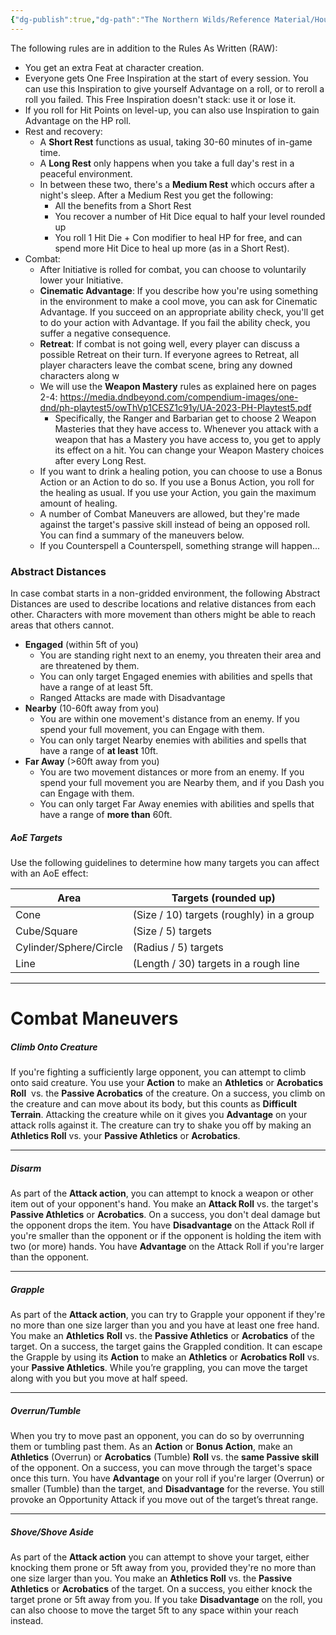 ```yaml
---
{"dg-publish":true,"dg-path":"The Northern Wilds/Reference Material/House Rules.md","permalink":"/the-northern-wilds/reference-material/house-rules/","tags":["TTRPG/Campaigns/Northern-Wilds","SRD"]}
---
```



The following rules are in addition to the Rules As Written (RAW):
- You get an extra Feat at character creation.
- Everyone gets One Free Inspiration at the start of every session. You can use this Inspiration to give yourself Advantage on a roll, or to reroll a roll you failed. This Free Inspiration doesn't stack: use it or lose it.
- If you roll for Hit Points on level-up, you can also use Inspiration to gain Advantage on the HP roll.
- Rest and recovery:
	- A **Short Rest** functions as usual, taking 30-60 minutes of in-game time.
	- A **Long Rest** only happens when you take a full day's rest in a peaceful environment.
	- In between these two, there's a **Medium Rest** which occurs after a night's sleep. After a Medium Rest you get the following:
		- All the benefits from a Short Rest
		- You recover a number of Hit Dice equal to half your level rounded up
		- You roll 1 Hit Die + Con modifier to heal HP for free, and can spend more Hit Dice to heal up more (as in a Short Rest).
- Combat:
	- After Initiative is rolled for combat, you can choose to voluntarily lower your Initiative.
	- **Cinematic Advantage**: If you describe how you're using something in the environment to make a cool move, you can ask for Cinematic Advantage. If you succeed on an appropriate ability check, you'll get to do your action with Advantage. If you fail the ability check, you suffer a negative consequence.
	- **Retreat**: If combat is not going well, every player can discuss a possible Retreat on their turn. If everyone agrees to Retreat, all player characters leave the combat scene, bring any downed characters along w
	- We will use the **Weapon Mastery** rules as explained here on pages 2-4: https://media.dndbeyond.com/compendium-images/one-dnd/ph-playtest5/owThVp1CESZ1c91y/UA-2023-PH-Playtest5.pdf
		- Specifically, the Ranger and Barbarian get to choose 2 Weapon Masteries that they have access to. Whenever you attack with a weapon that has a Mastery you have access to, you get to apply its effect on a hit. You can change your Weapon Mastery choices after every Long Rest.
	- If you want to drink a healing potion, you can choose to use a Bonus Action or an Action to do so. If you use a Bonus Action, you roll for the healing as usual. If you use your Action, you gain the maximum amount of healing.
	- A number of Combat Maneuvers are allowed, but they're made against the target's passive skill instead of being an opposed roll. You can find a summary of the maneuvers below.
	- If you Counterspell a Counterspell, something strange will happen...


### Abstract Distances
In case combat starts in a non-gridded environment, the following Abstract Distances are used to describe locations and relative distances from each other.
Characters with more movement than others might be able to reach areas that others cannot.

- **Engaged** (within 5ft of you)
	- You are standing right next to an enemy, you threaten their area and are threatened by them. 
	- You can only target Engaged enemies with abilities and spells that have a range of at least 5ft.
	- Ranged Attacks are made with Disadvantage
- **Nearby** (10-60ft away from you)
	- You are within one movement's distance from an enemy. If you spend your full movement, you can Engage with them. 
	- You can only target Nearby enemies with abilities and spells that have a range of **at least** 10ft.
- **Far Away** (>60ft away from you)
	- You are two movement distances or more from an enemy. If you spend your full movement you are Nearby them, and if you Dash you can Engage with them. 
	- You can only target Far Away enemies with abilities and spells that have a range of **more than** 60ft.

##### AoE Targets
Use the following guidelines to determine how many targets you can affect with an AoE effect:

| Area                   | Targets (rounded up)                     |
| ---------------------- | ---------------------------------------- |
| Cone                   | (Size / 10) targets (roughly) in a group |
| Cube/Square            | (Size / 5) targets                       |
| Cylinder/Sphere/Circle | (Radius / 5) targets                     |
| Line                   | (Length / 30) targets in a rough line    |

---

# Combat Maneuvers

##### Climb Onto Creature
If you're fighting a sufficiently large opponent, you can attempt to climb onto said creature. 
You use your **Action** to make an **Athletics** or **Acrobatics Roll**  vs. the **Passive Acrobatics** of the creature. On a success, you climb on the creature and can move about its body, but this counts as **Difficult Terrain**. 
Attacking the creature while on it gives you **Advantage** on your attack rolls against it. 
The creature can try to shake you off by making an **Athletics Roll** vs. your **Passive Athletics** or **Acrobatics**.
  
---
##### Disarm
As part of the **Attack action**, you can attempt to knock a weapon or other item out of your opponent's hand. 
You make an **Attack Roll** vs. the target's **Passive Athletics** or **Acrobatics**. On a success, you don't deal damage but the opponent drops the item. 
You have **Disadvantage** on the Attack Roll if you're smaller than the opponent or if the opponent is holding the item with two (or more) hands. 
You have **Advantage** on the Attack Roll if you're larger than the opponent.

---
##### Grapple
As part of the **Attack action**, you can try to Grapple your opponent if they're no more than one size larger than you and you have at least one free hand. 
You make an **Athletics** **Roll** vs. the **Passive Athletics** or **Acrobatics** of the target. On a success, the target gains the Grappled condition. 
It can escape the Grapple by using its **Action** to make an **Athletics** or **Acrobatics Roll** vs. your **Passive Athletics**. 
While you’re grappling, you can move the target along with you but you move at half speed.

---
##### Overrun/Tumble
When you try to move past an opponent, you can do so by overrunning them or tumbling past them. 
As an **Action** or **Bonus Action**, make an **Athletics** (Overrun) or **Acrobatics** (Tumble) **Roll** vs. the **same Passive skill** of the opponent. On a success, you can move through the target's space once this turn. 
You have **Advantage** on your roll if you're larger (Overrun) or smaller (Tumble) than the target, and **Disadvantage** for the reverse. 
You still provoke an Opportunity Attack if you move out of the target’s threat range.

---
##### Shove/Shove Aside
As part of the **Attack action** you can attempt to shove your target, either knocking them prone or 5ft away from you, provided they're no more than one size larger than you. 
You make an **Athletics Roll** vs. the **Passive Athletics** or **Acrobatics** of the target. On a success, you either knock the target prone or 5ft away from you. If you take **Disadvantage** on the roll, you can also choose to move the target 5ft to any space within your reach instead.